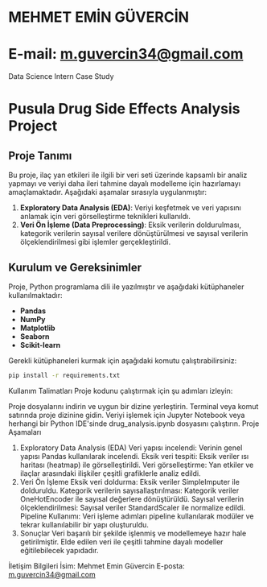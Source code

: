 # MEHMET EMİN GÜVERCİN

# E-mail: m.guvercin34@gmail.com

Data Science Intern Case Study


# Pusula Drug Side Effects Analysis Project

## Proje Tanımı
Bu proje, ilaç yan etkileri ile ilgili bir veri seti üzerinde kapsamlı bir analiz yapmayı ve veriyi daha ileri tahmine dayalı modelleme için hazırlamayı amaçlamaktadır. Aşağıdaki aşamalar sırasıyla uygulanmıştır:
1. **Exploratory Data Analysis (EDA)**: Veriyi keşfetmek ve veri yapısını anlamak için veri görselleştirme teknikleri kullanıldı.
2. **Veri Ön İşleme (Data Preprocessing)**: Eksik verilerin doldurulması, kategorik verilerin sayısal verilere dönüştürülmesi ve sayısal verilerin ölçeklendirilmesi gibi işlemler gerçekleştirildi.

## Kurulum ve Gereksinimler
Proje, Python programlama dili ile yazılmıştır ve aşağıdaki kütüphaneler kullanılmaktadır:

- **Pandas**
- **NumPy**
- **Matplotlib**
- **Seaborn**
- **Scikit-learn**

Gerekli kütüphaneleri kurmak için aşağıdaki komutu çalıştırabilirsiniz:

```bash
pip install -r requirements.txt
```

Kullanım Talimatları
Proje kodunu çalıştırmak için şu adımları izleyin:

Proje dosyalarını indirin ve uygun bir dizine yerleştirin.
Terminal veya komut satırında proje dizinine gidin.
Veriyi işlemek için Jupyter Notebook veya herhangi bir Python IDE'sinde drug_analysis.ipynb dosyasını çalıştırın.
Proje Aşamaları
1. Exploratory Data Analysis (EDA)
Veri yapısı incelendi: Verinin genel yapısı Pandas kullanılarak incelendi.
Eksik veri tespiti: Eksik veriler ısı haritası (heatmap) ile görselleştirildi.
Veri görselleştirme: Yan etkiler ve ilaçlar arasındaki ilişkiler çeşitli grafiklerle analiz edildi.
2. Veri Ön İşleme
Eksik veri doldurma: Eksik veriler SimpleImputer ile dolduruldu.
Kategorik verilerin sayısallaştırılması: Kategorik veriler OneHotEncoder ile sayısal değerlere dönüştürüldü.
Sayısal verilerin ölçeklendirilmesi: Sayısal veriler StandardScaler ile normalize edildi.
Pipeline Kullanımı: Veri işleme adımları pipeline kullanılarak modüler ve tekrar kullanılabilir bir yapı oluşturuldu.
3. Sonuçlar
Veri başarılı bir şekilde işlenmiş ve modellemeye hazır hale getirilmiştir. Elde edilen veri ile çeşitli tahmine dayalı modeller eğitilebilecek yapıdadır.

İletişim Bilgileri
İsim: Mehmet Emin Güvercin
E-posta: m.guvercin34@gmail.com
